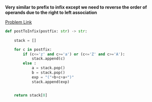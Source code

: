 
**Very similar to prefix to infix except we need to reverse the order of operands due to the right to left association**

[Problem Link](https://www.codingninjas.com/studio/problems/postfix-to-infix_8382386?leftPanelTabValue=SUBMISSION)
```python
def postToInfix(postfix: str) -> str:
    
    stack = []

    for c in postfix:
        if (c<='z' and c>='a') or (c<='Z' and c>='A'):
            stack.append(c)
        else :
            a = stack.pop()
            b = stack.pop()
            exp = "("+b+c+a+")"
            stack.append(exp)


    return stack[0]
```